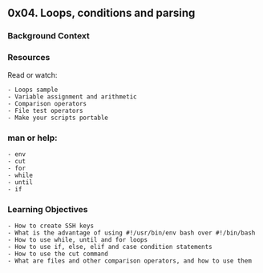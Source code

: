 ## 0x04. Loops, conditions and parsing

### Background Context


### Resources
Read or watch:

	- Loops sample
	- Variable assignment and arithmetic
	- Comparison operators
	- File test operators
	- Make your scripts portable

### man or help:

	- env
	- cut
	- for
	- while
	- until
	- if

### Learning Objectives

	- How to create SSH keys
	- What is the advantage of using #!/usr/bin/env bash over #!/bin/bash
	- How to use while, until and for loops
	- How to use if, else, elif and case condition statements
	- How to use the cut command
	- What are files and other comparison operators, and how to use them
